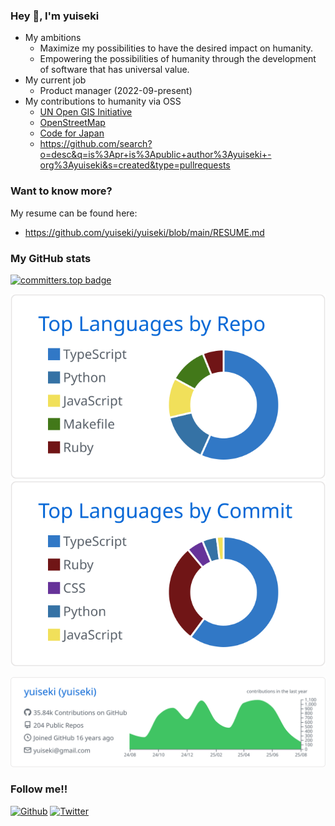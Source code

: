 ### Hey 🍻, I'm yuiseki

- My ambitions
  - Maximize my possibilities to have the desired impact on humanity.
  - Empowering the possibilities of humanity through the development of software that has universal value.
- My current job
  - Product manager (2022-09-present)
- My contributions to humanity via OSS
  - [UN Open GIS Initiative](https://github.com/UNopenGIS)
  - [OpenStreetMap](https://github.com/openstreetmap)
  - [Code for Japan](https://github.com/codeforjapan)
  - https://github.com/search?o=desc&q=is%3Apr+is%3Apublic+author%3Ayuiseki+-org%3Ayuiseki&s=created&type=pullrequests

### Want to know more?

My resume can be found here:

- https://github.com/yuiseki/yuiseki/blob/main/RESUME.md

### My GitHub stats

[![committers.top badge](https://user-badge.committers.top/japan/yuiseki.svg)](https://user-badge.committers.top/japan/yuiseki)


[![](https://raw.githubusercontent.com/yuiseki/yuiseki/main/profile-summary-card-output/github/1-repos-per-language.svg)](https://github.com/vn7n24fzkq/github-profile-summary-cards)
[![](https://raw.githubusercontent.com/yuiseki/yuiseki/main/profile-summary-card-output/github/2-most-commit-language.svg)](https://github.com/vn7n24fzkq/github-profile-summary-cards)

[![](https://raw.githubusercontent.com/yuiseki/yuiseki/main/profile-summary-card-output/github/0-profile-details.svg)](https://github.com/vn7n24fzkq/github-profile-summary-cards)

### Follow me!!

[![Github](https://img.shields.io/github/followers/yuiseki?label=Follow&style=social)](https://github.com/yuiseki)
[![Twitter](https://img.shields.io/twitter/follow/yuiseki_?style=social)](https://twitter.com/yuiseki_)
